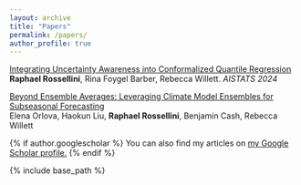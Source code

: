 ```yaml
---
layout: archive
title: "Papers"
permalink: /papers/
author_profile: true
---
```


[Integrating Uncertainty Awareness into Conformalized Quantile Regression](https://arxiv.org/abs/2306.08693)<br/>
**Raphael Rossellini**, Rina Foygel Barber, Rebecca Willett.  *AISTATS 2024*

[Beyond Ensemble Averages: Leveraging Climate Model Ensembles for Subseasonal Forecasting](https://arxiv.org/abs/2211.15856)<br/>
Elena Orlova, Haokun Liu, **Raphael Rossellini**, Benjamin Cash, Rebecca Willett

{% if author.googlescholar %}
  You can also find my articles on <u><a href="{{author.googlescholar}}">my Google Scholar profile</a>.</u>
{% endif %}

{% include base_path %}



